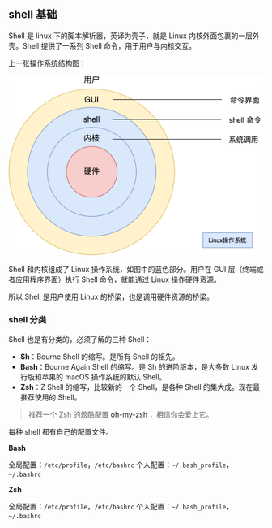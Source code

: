 ## shell 基础

Shell 是 linux 下的脚本解析器，英译为壳子，就是 Linux 内核外面包裹的一层外壳。Shell 提供了一系列 Shell 命令，用于用户与内核交互。

上一张操作系统结构图：

![shell结构](/assets/shell_constract.png)

Shell 和内核组成了 Linux 操作系统，如图中的蓝色部分。用户在 GUI 层（终端或者应用程序界面）执行 Shell 命令，就能通过 Linux 操作硬件资源。

所以 Shell 是用户使用 Linux 的桥梁，也是调用硬件资源的桥梁。

### shell 分类

Shell 也是有分类的，必须了解的三种 Shell：

- **Sh**：Bourne Shell 的缩写。是所有 Shell 的祖先。
- **Bash**：Bourne Again Shell 的缩写。是 Sh 的进阶版本，是大多数 Linux 发行版和苹果的 macOS 操作系统的默认 Shell。
- **Zsh**：Z Shell 的缩写，比较新的一个 Shell，是各种 Shell 的集大成。现在最推荐使用的 Shell。

> 推荐一个 Zsh 的炫酷配置 [oh-my-zsh](https://github.com/ohmyzsh/ohmyzsh) ，相信你会爱上它。

每种 shell 都有自己的配置文件。

**Bash**

全局配置：`/etc/profile`，`/etc/bashrc`
个人配置：`~/.bash_profile`，`~/.bashrc`

**Zsh**

全局配置：`/etc/profile`，`/etc/bashrc`
个人配置：`~/.bash_profile`，`~/.bashrc`